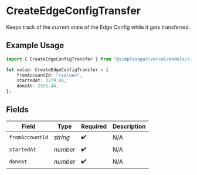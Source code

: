 # CreateEdgeConfigTransfer

Keeps track of the current state of the Edge Config while it gets transferred.

## Example Usage

```typescript
import { CreateEdgeConfigTransfer } from "@simplesagar/vercel/models/createedgeconfigop.js";

let value: CreateEdgeConfigTransfer = {
    fromAccountId: "<value>",
    startedAt: 3279.88,
    doneAt: 2931.44,
};
```

## Fields

| Field              | Type               | Required           | Description        |
| ------------------ | ------------------ | ------------------ | ------------------ |
| `fromAccountId`    | *string*           | :heavy_check_mark: | N/A                |
| `startedAt`        | *number*           | :heavy_check_mark: | N/A                |
| `doneAt`           | *number*           | :heavy_check_mark: | N/A                |